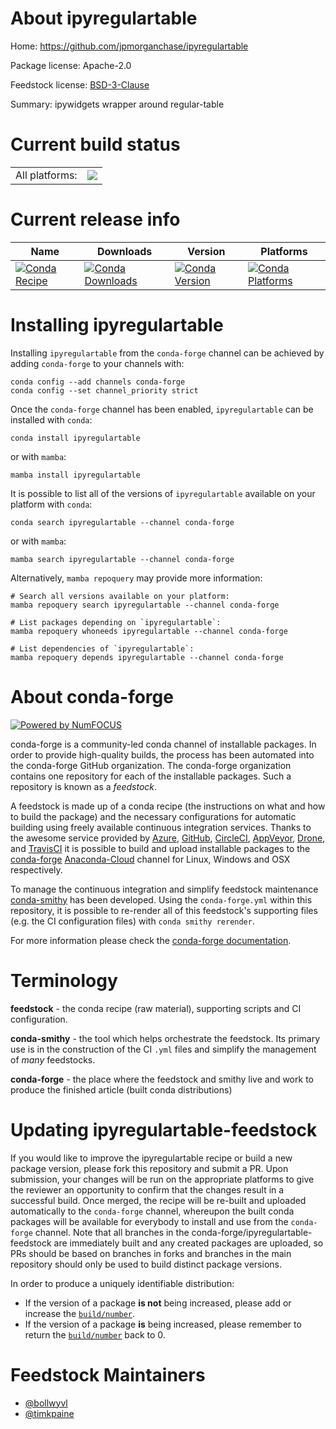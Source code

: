 About ipyregulartable
=====================

Home: https://github.com/jpmorganchase/ipyregulartable

Package license: Apache-2.0

Feedstock license: [BSD-3-Clause](https://github.com/conda-forge/ipyregulartable-feedstock/blob/main/LICENSE.txt)

Summary: ipywidgets wrapper around regular-table

Current build status
====================


<table><tr><td>All platforms:</td>
    <td>
      <a href="https://dev.azure.com/conda-forge/feedstock-builds/_build/latest?definitionId=11261&branchName=main">
        <img src="https://dev.azure.com/conda-forge/feedstock-builds/_apis/build/status/ipyregulartable-feedstock?branchName=main">
      </a>
    </td>
  </tr>
</table>

Current release info
====================

| Name | Downloads | Version | Platforms |
| --- | --- | --- | --- |
| [![Conda Recipe](https://img.shields.io/badge/recipe-ipyregulartable-green.svg)](https://anaconda.org/conda-forge/ipyregulartable) | [![Conda Downloads](https://img.shields.io/conda/dn/conda-forge/ipyregulartable.svg)](https://anaconda.org/conda-forge/ipyregulartable) | [![Conda Version](https://img.shields.io/conda/vn/conda-forge/ipyregulartable.svg)](https://anaconda.org/conda-forge/ipyregulartable) | [![Conda Platforms](https://img.shields.io/conda/pn/conda-forge/ipyregulartable.svg)](https://anaconda.org/conda-forge/ipyregulartable) |

Installing ipyregulartable
==========================

Installing `ipyregulartable` from the `conda-forge` channel can be achieved by adding `conda-forge` to your channels with:

```
conda config --add channels conda-forge
conda config --set channel_priority strict
```

Once the `conda-forge` channel has been enabled, `ipyregulartable` can be installed with `conda`:

```
conda install ipyregulartable
```

or with `mamba`:

```
mamba install ipyregulartable
```

It is possible to list all of the versions of `ipyregulartable` available on your platform with `conda`:

```
conda search ipyregulartable --channel conda-forge
```

or with `mamba`:

```
mamba search ipyregulartable --channel conda-forge
```

Alternatively, `mamba repoquery` may provide more information:

```
# Search all versions available on your platform:
mamba repoquery search ipyregulartable --channel conda-forge

# List packages depending on `ipyregulartable`:
mamba repoquery whoneeds ipyregulartable --channel conda-forge

# List dependencies of `ipyregulartable`:
mamba repoquery depends ipyregulartable --channel conda-forge
```


About conda-forge
=================

[![Powered by
NumFOCUS](https://img.shields.io/badge/powered%20by-NumFOCUS-orange.svg?style=flat&colorA=E1523D&colorB=007D8A)](https://numfocus.org)

conda-forge is a community-led conda channel of installable packages.
In order to provide high-quality builds, the process has been automated into the
conda-forge GitHub organization. The conda-forge organization contains one repository
for each of the installable packages. Such a repository is known as a *feedstock*.

A feedstock is made up of a conda recipe (the instructions on what and how to build
the package) and the necessary configurations for automatic building using freely
available continuous integration services. Thanks to the awesome service provided by
[Azure](https://azure.microsoft.com/en-us/services/devops/), [GitHub](https://github.com/),
[CircleCI](https://circleci.com/), [AppVeyor](https://www.appveyor.com/),
[Drone](https://cloud.drone.io/welcome), and [TravisCI](https://travis-ci.com/)
it is possible to build and upload installable packages to the
[conda-forge](https://anaconda.org/conda-forge) [Anaconda-Cloud](https://anaconda.org/)
channel for Linux, Windows and OSX respectively.

To manage the continuous integration and simplify feedstock maintenance
[conda-smithy](https://github.com/conda-forge/conda-smithy) has been developed.
Using the ``conda-forge.yml`` within this repository, it is possible to re-render all of
this feedstock's supporting files (e.g. the CI configuration files) with ``conda smithy rerender``.

For more information please check the [conda-forge documentation](https://conda-forge.org/docs/).

Terminology
===========

**feedstock** - the conda recipe (raw material), supporting scripts and CI configuration.

**conda-smithy** - the tool which helps orchestrate the feedstock.
                   Its primary use is in the construction of the CI ``.yml`` files
                   and simplify the management of *many* feedstocks.

**conda-forge** - the place where the feedstock and smithy live and work to
                  produce the finished article (built conda distributions)


Updating ipyregulartable-feedstock
==================================

If you would like to improve the ipyregulartable recipe or build a new
package version, please fork this repository and submit a PR. Upon submission,
your changes will be run on the appropriate platforms to give the reviewer an
opportunity to confirm that the changes result in a successful build. Once
merged, the recipe will be re-built and uploaded automatically to the
`conda-forge` channel, whereupon the built conda packages will be available for
everybody to install and use from the `conda-forge` channel.
Note that all branches in the conda-forge/ipyregulartable-feedstock are
immediately built and any created packages are uploaded, so PRs should be based
on branches in forks and branches in the main repository should only be used to
build distinct package versions.

In order to produce a uniquely identifiable distribution:
 * If the version of a package **is not** being increased, please add or increase
   the [``build/number``](https://docs.conda.io/projects/conda-build/en/latest/resources/define-metadata.html#build-number-and-string).
 * If the version of a package **is** being increased, please remember to return
   the [``build/number``](https://docs.conda.io/projects/conda-build/en/latest/resources/define-metadata.html#build-number-and-string)
   back to 0.

Feedstock Maintainers
=====================

* [@bollwyvl](https://github.com/bollwyvl/)
* [@timkpaine](https://github.com/timkpaine/)

